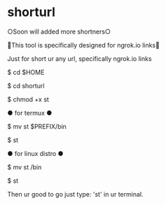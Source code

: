 # shorturl

○Soon will added more shortners○

🔰This tool is specifically designed for ngrok.io links🔰

Just for short ur any url, specifically ngrok.io links

$ cd $HOME

$ cd shorturl

$ chmod +x st

● for termux ●

$ mv st $PREFIX/bin

$ st

● for linux distro ●

$ mv st /bin

$ st

Then ur good to go just type: 'st' in ur terminal.



